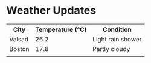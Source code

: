 # Weather Updates

<!-- WEATHER-UPDATE-START -->
<table><tr><th>City</th><th>Temperature (°C)</th><th>Condition</th></tr><tr><td>Valsad</td><td>26.2</td><td>Light rain shower</td></tr><tr><td>Boston</td><td>17.8</td><td>Partly cloudy</td></tr><tr><td></td><td></td><td></td></tr></table>
<!-- WEATHER-UPDATE-END -->
